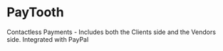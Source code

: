 PayTooth
========

Contactless Payments - Includes both the Clients side and the Vendors side. Integrated with PayPal
